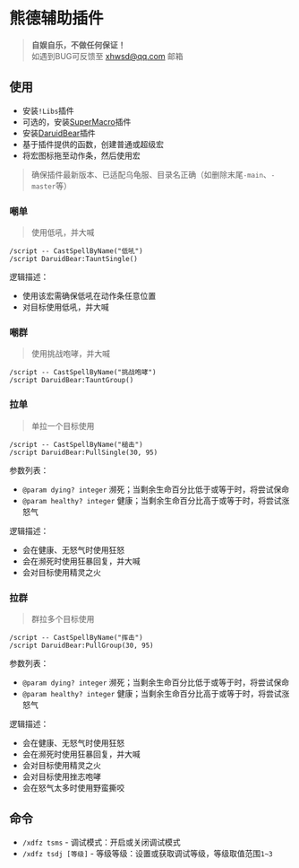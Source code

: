 # 熊德辅助插件

> __自娱自乐，不做任何保证！__  
> 如遇到BUG可反馈至 xhwsd@qq.com 邮箱


## 使用
- 安装`!Libs`插件
- 可选的，安装[SuperMacro](https://ghgo.xyz/https://github.com/xhwsd/SuperMacro/archive/master.zip)插件
- 安装[DaruidBear](https://ghgo.xyz/https://github.com/xhwsd/DaruidBear/archive/master.zip)插件
- 基于插件提供的函数，创建普通或超级宏
- 将宏图标拖至动作条，然后使用宏

> 确保插件最新版本、已适配乌龟服、目录名正确（如删除末尾`-main`、`-master`等）

### 嘲单

> 使用低吼，并大喊

```
/script -- CastSpellByName("低吼")
/script DaruidBear:TauntSingle()
```

逻辑描述：
- 使用该宏需确保低吼在动作条任意位置
- 对目标使用低吼，并大喊


### 嘲群

> 使用挑战咆哮，并大喊

```
/script -- CastSpellByName("挑战咆哮")
/script DaruidBear:TauntGroup()
```


### 拉单

> 单拉一个目标使用

```
/script -- CastSpellByName("槌击")
/script DaruidBear:PullSingle(30, 95)
```

参数列表：
- `@param dying? integer` 濒死；当剩余生命百分比低于或等于时，将尝试保命
- `@param healthy? integer` 健康；当剩余生命百分比高于或等于时，将尝试涨怒气

逻辑描述：
- 会在健康、无怒气时使用狂怒
- 会在濒死时使用狂暴回复，并大喊
- 会对目标使用精灵之火


### 拉群

> 群拉多个目标使用

```
/script -- CastSpellByName("挥击")
/script DaruidBear:PullGroup(30, 95)
```

参数列表：
- `@param dying? integer` 濒死；当剩余生命百分比低于或等于时，将尝试保命
- `@param healthy? integer` 健康；当剩余生命百分比高于或等于时，将尝试涨怒气

逻辑描述：
- 会在健康、无怒气时使用狂怒
- 会在濒死时使用狂暴回复，并大喊
- 会对目标使用精灵之火
- 会对目标使用挫志咆哮
- 会在怒气太多时使用野蛮撕咬


## 命令
- `/xdfz tsms` - 调试模式：开启或关闭调试模式
- `/xdfz tsdj [等级]` - 等级等级：设置或获取调试等级，等级取值范围`1~3`
